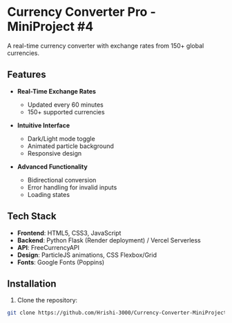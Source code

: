 #  Currency Converter Pro - MiniProject #4

A real-time currency converter with exchange rates from 150+ global currencies.

##  Features

- **Real-Time Exchange Rates**
  - Updated every 60 minutes
  - 150+ supported currencies

- **Intuitive Interface**
  - Dark/Light mode toggle
  - Animated particle background
  - Responsive design

- **Advanced Functionality**
  - Bidirectional conversion
  - Error handling for invalid inputs
  - Loading states

##  Tech Stack

- **Frontend**: HTML5, CSS3, JavaScript
- **Backend**: Python Flask (Render deployment) / Vercel Serverless
- **API**: FreeCurrencyAPI
- **Design**: ParticleJS animations, CSS Flexbox/Grid
- **Fonts**: Google Fonts (Poppins)

##  Installation

1. Clone the repository:
```bash
git clone https://github.com/Hrishi-3000/Currency-Converter-MiniProject-Series-04.git

